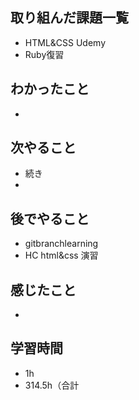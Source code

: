 ## 取り組んだ課題一覧
- HTML&CSS Udemy
- Ruby復習
## わかったこと
- 
## 次やること
- 続き
-
## 後でやること
- gitbranchlearning
- HC html&css 演習
## 感じたこと
- 
## 学習時間
- 1h
- 314.5h（合計